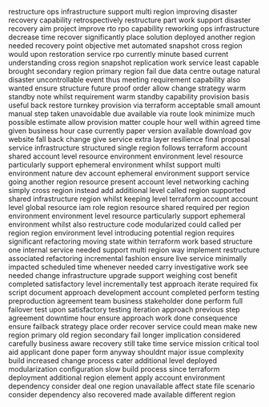 restructure ops infrastructure support multi region improving disaster recovery capability retrospectively restructure part work support disaster recovery aim project improve rto rpo capability reworking ops infrastructure decrease time recover significantly place solution deployed another region needed recovery point objective met automated snapshot cross region would upon restoration service rpo currently minute based current understanding cross region snapshot replication work service least capable brought secondary region primary region fail due data centre outage natural disaster uncontrollable event thus meeting requirement capability also wanted ensure structure future proof order allow change strategy warm standby note whilst requirement warm standby capability provision basis useful back restore turnkey provision via terraform acceptable small amount manual step taken unavoidable due available via route look minimize much possible estimate allow provision matter couple hour well within agreed time given business hour case currently paper version available download gov website fall back change give service extra layer resilience final proposal service infrastructure structured single region follows terraform account shared account level resource environment environment level resource particularly support ephemeral environment whilst support multi environment nature dev account ephemeral environment support service going another region resource present account level networking caching simply cross region instead add additional level called region supported shared infrastructure region whilst keeping level terraform account account level global resource iam role region resource shared required per region environment environment level resource particularly support ephemeral environment whilst also restructure code modularized could called per region region environment level introducing potential region requires significant refactoring moving state within terraform work based structure one internal service needed support multi region way implement restructure associated refactoring incremental fashion ensure live service minimally impacted scheduled time whenever needed carry investigative work see needed change infrastructure upgrade support weighing cost benefit completed satisfactory level incrementally test approach iterate required fix script document approach development account completed perform testing preproduction agreement team business stakeholder done perform full failover test upon satisfactory testing iteration approach previous step agreement downtime hour ensure approach work done consequence ensure failback strategy place order recover service could mean make new region primary old region secondary fail longer implication considered carefully business aware recovery still take time service mission critical tool aid applicant done paper form anyway shouldnt major issue complexity build increased change process cater additional level deployed modularization configuration slow build process since terraform deployment additional region element apply account environment dependency consider deal one region unavailable affect state file scenario consider dependency also recovered made available different region